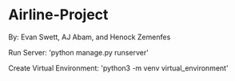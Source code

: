 # Airline-Project

By: Evan Swett, AJ Abam, and Henock Zemenfes

Run Server:
'python manage.py runserver'

Create Virtual Environment: 
'python3 -m venv virtual_environment'


